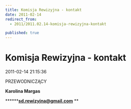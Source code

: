 ```yaml
---
title: Komisja Rewizyjna - kontakt
date: 2011-02-14
redirect_from: 
  - 2011/2011.02.14-komisja-rewizyjna-kontakt

published: true
---
```




# Komisja Rewizyjna - kontakt

<time>2011-02-14 21:15:36</time>


PRZEWODNICZĄCY

**Karolina Margas**

************sd.rewizyjna@gmail.com****** **


<!--{{json:{"created_date":"2011-02-14 21:15:36","publish_down":"0000-00-00 00:00:00","id":"95"}}}-->